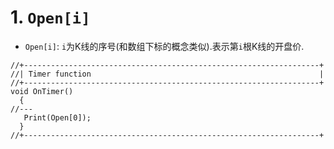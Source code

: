 # 1. `Open[i]`

- `Open[i]`: `i`为K线的序号(和数组下标的概念类似).表示第`i`根K线的开盘价.

```mq4
//+------------------------------------------------------------------+
//| Timer function                                                   |
//+------------------------------------------------------------------+
void OnTimer()
  {
//---
   Print(Open[0]);
  }
//+------------------------------------------------------------------+
```
